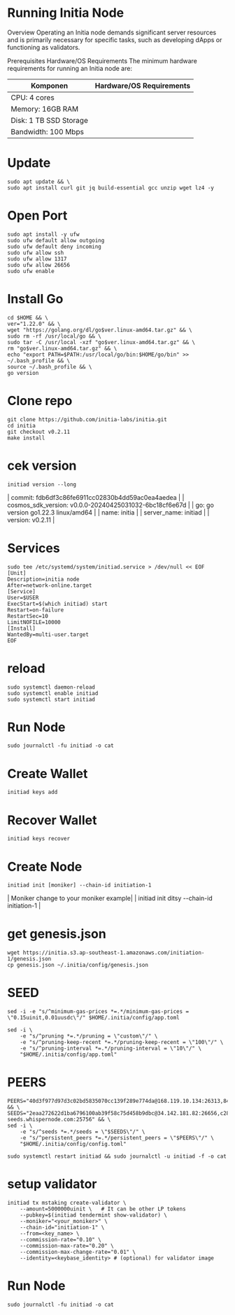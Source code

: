 # Running Initia Node

Overview
Operating an Initia node demands significant server resources and is primarily necessary for specific tasks, such as developing dApps or functioning as validators. 

Prerequisites
Hardware/OS Requirements
The minimum hardware requirements for running an Initia node are:

| Komponen | Hardware/OS Requirements |
|---------|------------------------|
| CPU: 4 cores
| Memory: 16GB RAM
| Disk: 1 TB SSD Storage
| Bandwidth: 100 Mbps

# Update 
```
sudo apt update && \
sudo apt install curl git jq build-essential gcc unzip wget lz4 -y
```
# Open Port
```
sudo apt install -y ufw
sudo ufw default allow outgoing
sudo ufw default deny incoming
sudo ufw allow ssh
sudo ufw allow 1317
sudo ufw allow 26656
sudo ufw enable

```
# Install Go

```
cd $HOME && \
ver="1.22.0" && \
wget "https://golang.org/dl/go$ver.linux-amd64.tar.gz" && \
sudo rm -rf /usr/local/go && \
sudo tar -C /usr/local -xzf "go$ver.linux-amd64.tar.gz" && \
rm "go$ver.linux-amd64.tar.gz" && \
echo "export PATH=$PATH:/usr/local/go/bin:$HOME/go/bin" >> ~/.bash_profile && \
source ~/.bash_profile && \
go version

```
# Clone repo
```
git clone https://github.com/initia-labs/initia.git
cd initia
git checkout v0.2.11
make install

```
# cek version
```
initiad version --long

```
| commit: fdb6df3c86fe6911cc02830b4dd59ac0ea4aedea |
| cosmos_sdk_version: v0.0.0-20240425031032-6bc18cf6e67d |
| go: go version go1.22.3 linux/amd64 |
| name: initia |
| server_name: initiad |
| version: v0.2.11 |

# Services
```
sudo tee /etc/systemd/system/initiad.service > /dev/null << EOF
[Unit]
Description=initia node
After=network-online.target
[Service]
User=$USER
ExecStart=$(which initiad) start
Restart=on-failure
RestartSec=10
LimitNOFILE=10000
[Install]
WantedBy=multi-user.target
EOF

```
# reload
```
sudo systemctl daemon-reload
sudo systemctl enable initiad
sudo systemctl start initiad

```
# Run Node
```
sudo journalctl -fu initiad -o cat

```
# Create Wallet
```
initiad keys add

```
# Recover Wallet
```
initiad keys recover

```
# Create Node
```
initiad init [moniker] --chain-id initiation-1

```
| Moniker change to your moniker example| 
| initiad init ditsy --chain-id initiation-1 |

# get genesis.json
```
wget https://initia.s3.ap-southeast-1.amazonaws.com/initiation-1/genesis.json
cp genesis.json ~/.initia/config/genesis.json

```

# SEED

```
sed -i -e "s/^minimum-gas-prices *=.*/minimum-gas-prices = \"0.15uinit,0.01uusdc\"/" $HOME/.initia/config/app.toml

```
```
sed -i \
    -e "s/^pruning *=.*/pruning = \"custom\"/" \
    -e "s/^pruning-keep-recent *=.*/pruning-keep-recent = \"100\"/" \
    -e "s/^pruning-interval *=.*/pruning-interval = \"10\"/" \
    "$HOME/.initia/config/app.toml"

```

# PEERS

```
PEERS="40d3f977d97d3c02bd5835070cc139f289e774da@168.119.10.134:26313,841c6a4b2a3d5d59bb116cc549565c8a16b7fae1@23.88.49.233:26656,e6a35b95ec73e511ef352085cb300e257536e075@37.252.186.213:26656,2a574706e4a1eba0e5e46733c232849778faf93b@84.247.137.184:53456,ff9dbc6bb53227ef94dc75ab1ddcaeb2404e1b0b@178.170.47.171:26656,edcc2c7098c42ee348e50ac2242ff897f51405e9@65.109.34.205:36656,07632ab562028c3394ee8e78823069bfc8de7b4c@37.27.52.25:19656,028999a1696b45863ff84df12ebf2aebc5d40c2d@37.27.48.77:26656,140c332230ac19f118e5882deaf00906a1dba467@185.219.142.119:53456,1f6633bc18eb06b6c0cab97d72c585a6d7a207bc@65.109.59.22:25756,065f64fab28cb0d06a7841887d5b469ec58a0116@84.247.137.200:53456,767fdcfdb0998209834b929c59a2b57d474cc496@207.148.114.112:26656,093e1b89a498b6a8760ad2188fbda30a05e4f300@35.240.207.217:26656,12526b1e95e7ef07a3eb874465662885a586e095@95.216.78.111:26656" && \
SEEDS="2eaa272622d1ba6796100ab39f58c75d458b9dbc@34.142.181.82:26656,c28827cb96c14c905b127b92065a3fb4cd77d7f6@testnet-seeds.whispernode.com:25756" && \
sed -i \
    -e "s/^seeds *=.*/seeds = \"$SEEDS\"/" \
    -e "s/^persistent_peers *=.*/persistent_peers = \"$PEERS\"/" \
    "$HOME/.initia/config/config.toml"

```
```
sudo systemctl restart initiad && sudo journalctl -u initiad -f -o cat

```

# setup validator

```
initiad tx mstaking create-validator \
    --amount=5000000uinit \   # It can be other LP tokens 
    --pubkey=$(initiad tendermint show-validator) \
    --moniker="<your_moniker>" \
    --chain-id="initiation-1" \
    --from=<key_name> \
    --commission-rate="0.10" \
    --commission-max-rate="0.20" \
    --commission-max-change-rate="0.01" \
    --identity=<keybase_identity> # (optional) for validator image

```

# Run Node
```
sudo journalctl -fu initiad -o cat

```
